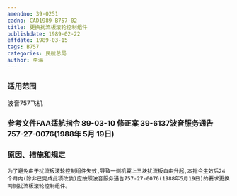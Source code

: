 ```yaml
---
amendno: 39-0251
cadno: CAD1989-B757-02
title: 更换扰流板滚轮控制组件
publishdate: 1989-02-22
effdate: 1989-03-15
tags: B757
categories: 民航总局
author: 李海
---
```


### 适用范围 
波音757飞机

<!--more-->
### 参考文件FAA适航指令 89-03-10 修正案 39-6137波音服务通告 757-27-0076(1988年 5月 19日) 

### 原因、措施和规定 
    为了避免由于扰流板滚轮控制组件失效,导致一侧机翼上三块扰流板自由升起,本指令生效后24个月内(除非已完成此项改装)应按照波音服务通告757-27-0076(1988年5月19日)的要求更换两侧扰流板滚轮控制组件。
